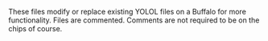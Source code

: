 These files modify or replace existing YOLOL files on a Buffalo for more functionality.
Files are commented.  Comments are not required to be on the chips of course.
